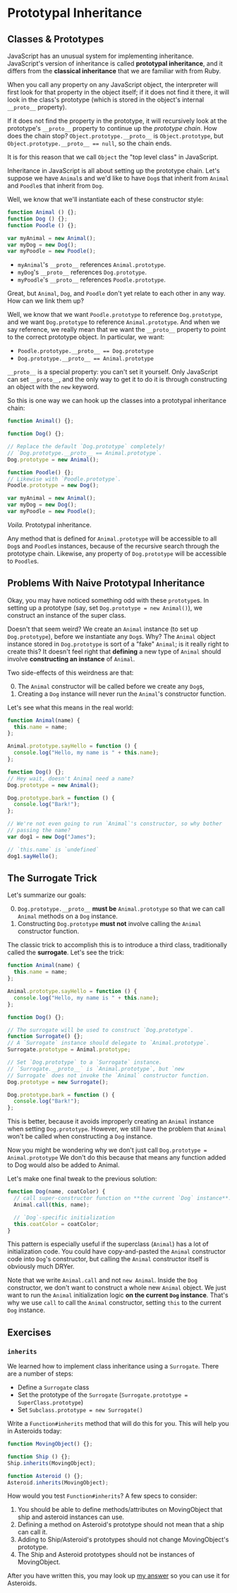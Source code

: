 # Prototypal Inheritance

## Classes & Prototypes

JavaScript has an unusual system for implementing
inheritance. JavaScript's version of inheritance is called
**prototypal inheritance**, and it differs from the **classical
inheritance** that we are familiar with from Ruby.

When you call any property on any JavaScript object, the interpreter
will first look for that property in the object itself; if it does not
find it there, it will look in the class's prototype (which is stored
in the object's internal `__proto__` property).

If it does not find the property in the prototype, it will recursively
look at the prototype's `__proto__` property to continue up the
*prototype chain*. How does the chain stop?
`Object.prototype.__proto__` is `Object.prototype`, but
`Object.prototype.__proto__ == null`, so the chain ends.

It is for this reason that we call `Object` the "top level class" in
JavaScript.

Inheritance in JavaScript is all about setting up the prototype
chain. Let's suppose we have `Animal`s and we'd like to have `Dog`s 
that inherit from `Animal` and `Poodle`s that inherit from `Dog`.

Well, we know that we'll instantiate each of these constructor style:

```javascript
function Animal () {};
function Dog () {};
function Poodle () {};

var myAnimal = new Animal();
var myDog = new Dog();
var myPoodle = new Poodle();
```

* `myAnimal`'s `__proto__` references `Animal.prototype`.
* `myDog`'s `__proto__` references `Dog.prototype`.
* `myPoodle`'s `__proto__` references `Poodle.prototype`.

Great, but `Animal`, `Dog`, and `Poodle` don't yet relate to each
other in any way. How can we link them up?

Well, we know that we want `Poodle.prototype` to reference
`Dog.prototype`, and we want `Dog.prototype` to reference
`Animal.prototype`. And when we say reference, we really mean that we
want the `__proto__` property to point to the correct prototype
object. In particular, we want:

* `Poodle.prototype.__proto__ == Dog.prototype`
* `Dog.prototype.__proto__ == Animal.prototype`

`__proto__` is a special property: you can't set it yourself. Only
JavaScript can set `__proto__`, and the only way to get it to do it is
through constructing an object with the `new` keyword.

So this is one way we can hook up the classes into a prototypal
inheritance chain:

```javascript
function Animal() {};

function Dog() {};

// Replace the default `Dog.prototype` completely!
// `Dog.prototype.__proto__ == Animal.prototype`.
Dog.prototype = new Animal();

function Poodle() {};
// Likewise with `Poodle.prototype`.
Poodle.prototype = new Dog();

var myAnimal = new Animal();
var myDog = new Dog();
var myPoodle = new Poodle();
```

*Voila.* Prototypal inheritance. 

Any method that is defined for `Animal.prototype` will be accessible
to all `Dog`s and `Poodle`s instances, because of the recursive search
through the prototype chain. Likewise, any property of `Dog.prototype`
will be accessible to `Poodle`s.

## Problems With Naive Prototypal Inheritance

Okay, you may have noticed something odd with these `prototype`s. In
setting up a prototype (say, set `Dog.prototype = new Animal()`), we
construct an instance of the super class.

Doesn't that seem weird? We create an `Animal` instance (to set up
`Dog.prototype`), before we instantiate any `Dog`s. Why? The `Animal`
object instance stored in `Dog.prototype` is sort of a "fake"
`Animal`; is it really right to create this? It doesn't feel right
that **defining** a new type of `Animal` should involve **constructing
an instance** of `Animal`.

Two side-effects of this weirdness are that:

0. The `Animal` constructor will be called before we create any `Dog`s,
0. Creating a `Dog` instance will never run the `Animal`'s constructor
   function.

Let's see what this means in the real world:

```javascript
function Animal(name) {
  this.name = name;
};

Animal.prototype.sayHello = function () {
  console.log("Hello, my name is " + this.name);
};

function Dog() {};
// Hey wait, doesn't Animal need a name?
Dog.prototype = new Animal();

Dog.prototype.bark = function () {
  console.log("Bark!");
};

// We're not even going to run `Animal`'s constructor, so why bother
// passing the name?
var dog1 = new Dog("James");

// `this.name` is `undefined`
dog1.sayHello();
```

## The Surrogate Trick

Let's summarize our goals:

0. `Dog.prototype.__proto__` **must be** `Animal.prototype` so that we
   can call `Animal` methods on a `Dog` instance.
0. Constructing `Dog.prototype` **must not** involve calling the
   `Animal` constructor function.

The classic trick to accomplish this is to introduce a third class,
traditionally called the **surrogate**. Let's see the trick:

```javascript
function Animal(name) {
  this.name = name;
};

Animal.prototype.sayHello = function () {
  console.log("Hello, my name is " + this.name);
};

function Dog() {};

// The surrogate will be used to construct `Dog.prototype`.
function Surrogate() {};
// A `Surrogate` instance should delegate to `Animal.prototype`.
Surrogate.prototype = Animal.prototype;

// Set `Dog.prototype` to a `Surrogate` instance.
// `Surrogate.__proto__` is `Animal.prototype`, but `new
// Surrogate` does not invoke the `Animal` constructor function.
Dog.prototype = new Surrogate();

Dog.prototype.bark = function () {
  console.log("Bark!");
};
```

This is better, because it avoids improperly creating an `Animal`
instance when setting `Dog.prototype`. However, we still have the
problem that `Animal` won't be called when constructing a `Dog`
instance.

Now you might be wondering why we don't just call `Dog.prototype = Animal.prototype`
We don't do this because that means any function added to Dog would also be added to Animal.

Let's make one final tweak to the previous solution:

```javascript
function Dog(name, coatColor) {
  // call super-constructor function on **the current `Dog` instance**.
  Animal.call(this, name);

  // `Dog`-specific initialization
  this.coatColor = coatColor;
}
```

This pattern is especially useful if the superclass (`Animal`) has a
lot of initialization code. You could have copy-and-pasted the
`Animal` constructor code into `Dog`'s constructor, but calling the
`Animal` constructor itself is obviously much DRYer.

Note that we write `Animal.call` and not `new Animal`. Inside the
`Dog` constructor, we don't want to construct a whole new `Animal`
object. We just want to run the `Animal` initialization logic **on the
current `Dog` instance**. That's why we use `call` to call the
`Animal` constructor, setting `this` to the current `Dog` instance.

## Exercises

### `inherits`

We learned how to implement class inheritance using a
`Surrogate`. There are a number of steps:

* Define a `Surrogate` class
* Set the prototype of the `Surrogate` (`Surrogate.prototype =
  SuperClass.prototype`)
* Set `Subclass.prototype = new Surrogate()`

Write a `Function#inherits` method that will do this for you. This
will help you in Asteroids today:

```javascript
function MovingObject() {};

function Ship () {};
Ship.inherits(MovingObject);

function Asteroid () {};
Asteroid.inherits(MovingObject);
```

How would you test `Function#inherits`? A few specs to consider:

1. You should be able to define methods/attributes on MovingObject that ship and asteroid instances can use.
2. Defining a method on Asteroid's prototype should not mean that a ship can call it.
3. Adding to Ship/Asteroid's prototypes should not change MovingObject's prototype.
4. The Ship and Asteroid prototypes should not be instances of MovingObject.

After you have written this, you may look up [my answer](https://github.com/appacademy/solutions/blob/master/w6/w6d3/inherits.js) so you can use
it for Asteroids.
